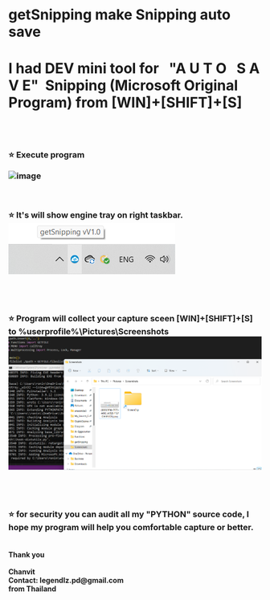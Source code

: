 # getSnipping make Snipping auto save
<H1>I had DEV mini tool for  &nbsp; "A U T O &nbsp; S A V E"  &nbsp;Snipping (Microsoft Original Program) from [WIN]+[SHIFT]+[S]</H1>

<br><br>

<h3>
⭐ Execute program

![image](https://user-images.githubusercontent.com/52792215/185800058-ed47a420-c870-48db-b038-b603e5753da5.png)

<br><br>
⭐ It's will show engine tray on right taskbar.<br>
![alt text](https://github.com/Myl2onin/getSnipping/blob/main/tray.png)

<br><br>

⭐ Program will collect your capture sceen [WIN]+[SHIFT]+[S] to %userprofile%\Pictures\Screenshots
![alt text](https://github.com/Myl2onin/getSnipping/blob/main/Autosave.png)

<br><br>

⭐ for security you can audit all my "PYTHON" source code, I hope my program will help you comfortable capture or better.<br><br>
</h3>
<b>
Thank you<br><br>
Chanvit <br>
Contact: legendlz.pd@gmail.com<br>
from Thailand
</b>

